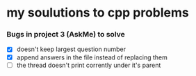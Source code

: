 # my soulutions to cpp problems

### Bugs in project 3 (AskMe) to solve

- [x] doesn't keep largest question number
- [x] append answers in the file instead of replacing them
- [ ] the thread doesn't print corrently under it's parent
